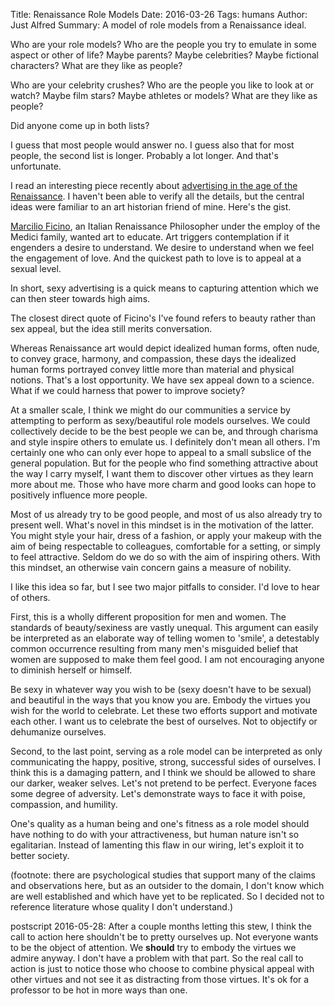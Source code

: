 Title: Renaissance Role Models
Date: 2016-03-26
Tags: humans
Author: Just Alfred
Summary: A model of role models from a Renaissance ideal.

Who are your role models? Who are the people you try to emulate in some
aspect or other of life? Maybe parents? Maybe celebrities? Maybe fictional
characters? What are they like as people?

Who are your celebrity crushes? Who are the people you like to look at
or watch? Maybe film stars? Maybe athletes or models? What are they like
as people?

Did anyone come up in both lists?

I guess that most people would answer no. I guess also that for most people,
the second list is longer. Probably a lot longer. And that's unfortunate.

I read an interesting piece recently about [advertising in the age of the
Renaissance](http://www.thebookoflife.org/on-using-sex-to-sell/).
I haven't been able to verify all the details, but the central ideas were
familiar to an art historian friend of mine. Here's the gist.

[Marcilio Ficino](http://plato.stanford.edu/entries/ficino/), an Italian
Renaissance Philosopher under the employ of the Medici family, wanted art to
educate. Art triggers contemplation if it engenders a desire to understand. We
desire to understand when we feel the engagement of love. And the quickest path
to love is to appeal at a sexual level.

In short, sexy advertising is a quick means to capturing attention which we
can then steer towards high aims.

The closest direct quote of Ficino's I've found refers to beauty rather than
sex appeal, but the idea still merits conversation.

Whereas Renaissance art would depict idealized human forms,
often nude, to convey grace, harmony, and compassion, these days the idealized
human forms portrayed convey little more than material and physical notions.
That's a lost opportunity. We have sex appeal down to a science. What if we
could harness that power to improve society?

At a smaller scale, I think we might do our communities a service by
attempting to perform as sexy/beautiful role models ourselves.
We could collectively decide to be the best people
we can be, and through charisma and style inspire others to emulate us. I
definitely don't mean all others. I'm certainly one who can only ever hope
to appeal to a small subslice of the general population. But for the people
who find something attractive about the way I carry myself, I want them to
discover other virtues as they learn more about me. Those who have more charm
and good looks can hope to positively influence more people.

Most of us already try to be good people, and most of us also already try
to present well. What's novel in this mindset is in the motivation of
the latter. You might style your hair, dress of a fashion, or apply your
makeup with the aim of being respectable to colleagues, comfortable for
a setting, or simply to feel attractive. Seldom do we do so with the aim
of inspiring others. With this mindset, an otherwise
vain concern gains a measure of nobility.

I like this idea so far, but I see two major pitfalls to consider. I'd love
to hear of others.

First, this is a wholly different proposition for men and women.
The standards of beauty/sexiness are vastly unequal. This argument can
easily be interpreted as an elaborate way of telling women to 'smile', a
detestably common occurrence resulting from many men's misguided belief
that women are supposed to make them feel good. I am not encouraging anyone
to diminish herself or himself.

Be sexy in whatever way you wish to be (sexy doesn't have to be sexual) and
beautiful in the ways that you know you are.
Embody the virtues you wish for the world to celebrate. Let these two efforts
support and motivate each other. I want us to celebrate the
best of ourselves. Not to objectify or dehumanize ourselves.

Second, to the last point, serving as a role model can be interpreted as only
communicating the happy, positive, strong, successful sides of ourselves.
I think this is a damaging pattern, and I think we should be allowed to share
our darker, weaker selves. Let's not pretend to be perfect. Everyone faces
some degree of adversity. Let's demonstrate ways to face it with poise,
compassion, and humility.

One's quality as a human being and one's fitness as a role model should have
nothing to do with your attractiveness, but human nature isn't so egalitarian.
Instead of lamenting this flaw in our wiring, let's exploit it to better
society.

(footnote: there are psychological studies that support many of the claims
and observations here, but as an outsider to the domain, I don't know which
are well established and which have yet to be replicated. So I decided not
to reference literature whose quality I don't understand.)

postscript 2016-05-28: After a couple months letting this stew, I think the
call to action here shouldn't be to pretty ourselves up. Not everyone wants to
be the object of attention. We **should** try to embody the virtues we admire
anyway. I don't have a problem with that part. So the real call to action is
just to notice those who choose to combine physical appeal with other virtues
and not see it as distracting from those virtues. It's ok for a professor
to be hot in more ways than one.
